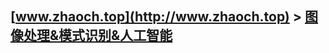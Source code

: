 ## [www.zhaoch.top](http://www.zhaoch.top) > [图像处理&模式识别&人工智能](http://www.zhaoch.top/图像处理&模式识别&人工智能)
